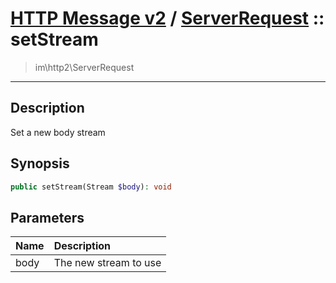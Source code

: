 # [HTTP Message v2](http2.md) / [ServerRequest](http2-ServerRequest.md) :: setStream
 > im\http2\ServerRequest
____

## Description
Set a new body stream

## Synopsis
```php
public setStream(Stream $body): void
```

## Parameters
| Name | Description |
| :--- | :---------- |
| body | The new stream to use |
